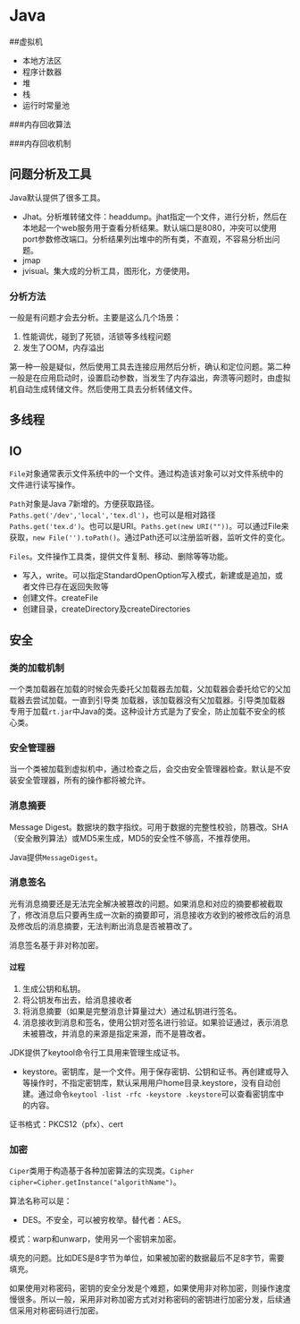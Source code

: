 # Java

##虚拟机

- 本地方法区
- 程序计数器
- 堆
- 栈
- 运行时常量池

###内存回收算法

###内存回收机制

## 问题分析及工具

Java默认提供了很多工具。

- Jhat。分析堆转储文件：headdump。jhat指定一个文件，进行分析，然后在本地起一个web服务用于查看分析结果。默认端口是8080，冲突可以使用port参数修改端口。分析结果列出堆中的所有类，不直观，不容易分析出问题。
- jmap
- jvisual。集大成的分析工具，图形化，方便使用。

### 分析方法

一般是有问题才会去分析。主要是这么几个场景：

1. 性能调优，碰到了死锁，活锁等多线程问题
2. 发生了OOM，内存溢出

第一种一般是疑似，然后使用工具去连接应用然后分析，确认和定位问题。第二种一般是在应用启动时，设置启动参数，当发生了内存溢出，奔溃等问题时，由虚拟机自动生成转储文件。然后使用工具去分析转储文件。

## 多线程



## IO

`File`对象通常表示文件系统中的一个文件。通过构造该对象可以对文件系统中的文件进行读写操作。

`Path`对象是Java 7新增的。方便获取路径。`Paths.get('/dev','local','tex.dl')`，也可以是相对路径`Paths.get('tex.d')`。也可以是URI。`Paths.get(new URI(""))`。可以通过File来获取，`new File('').toPath()`。通过Path还可以注册监听器，监听文件的变化。

`Files`。文件操作工具类，提供文件复制、移动、删除等等功能。

- 写入，write。可以指定StandardOpenOption写入模式，新建或是追加，或者文件已存在返回失败等
- 创建文件。createFile
- 创建目录，createDirectory及createDirectories

## 安全

### 类的加载机制

一个类加载器在加载的时候会先委托父加载器去加载，父加载器会委托给它的父加载器去尝试加载。一直到引导类 加载器，该加载器没有父加载器。引导类加载器专用于加载`rt.jar`中Java的类。这种设计方式是为了安全，防止加载不安全的核心类。

### 安全管理器

当一个类被加载到虚拟机中，通过检查之后，会交由安全管理器检查。默认是不安装安全管理器，所有的操作都将被允许。

### 消息摘要

Message Digest。数据块的数字指纹。可用于数据的完整性校验，防篡改。SHA（安全散列算法）或MD5来生成，MD5的安全性不够高，不推荐使用。

Java提供`MessageDigest`。

### 消息签名

光有消息摘要还是无法完全解决被篡改的问题。如果消息和对应的摘要都被截取了，修改消息后只要再生成一次新的摘要即可，消息接收方收到的被修改后的消息及修改后的消息摘要，无法判断出消息是否被篡改了。

消息签名基于非对称加密。

#### 过程

1. 生成公钥和私钥。
2. 将公钥发布出去，给消息接收者
3. 将消息摘要（如果是完整消息计算量过大）通过私钥进行签名。
4. 消息接收到消息和签名，使用公钥对签名进行验证。如果验证通过，表示消息未被篡改，并消息的来源是指定来源，而不是篡改者。

JDK提供了keytool命令行工具用来管理生成证书。

- keystore。密钥库，是一个文件。用于保存密钥、公钥和证书。再创建或导入等操作时，不指定密钥库，默认采用用户home目录.keystore，没有自动创建。通过命令`keytool -list -rfc -keystore .keystore`可以查看密钥库中的内容。

证书格式：PKCS12（pfx）、cert

### 加密

`Ciper`类用于构造基于各种加密算法的实现类。`Cipher cipher=Cipher.getInstance("algorithName")`。

算法名称可以是：

- DES。不安全，可以被穷枚举。替代者：AES。

模式：warp和unwarp，使用另一个密钥来加密。

填充的问题。比如DES是8字节为单位，如果被加密的数据最后不足8字节，需要填充。

如果使用对称密码，密钥的安全分发是个难题，如果使用非对称加密，则操作速度慢很多。所以一般，采用非对称加密方式对对称密码的密钥进行加密分发，后续通信采用对称密码进行加密。